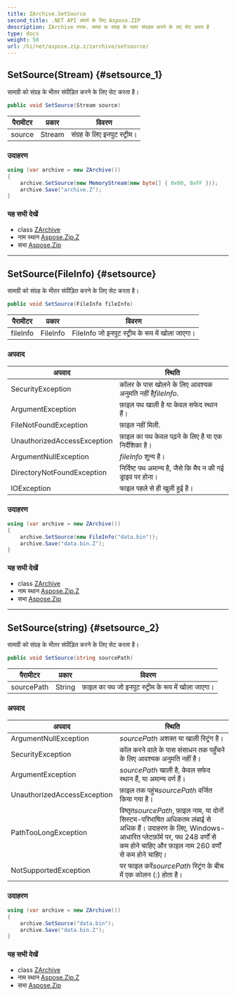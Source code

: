 ```yaml
---
title: ZArchive.SetSource
second_title: .NET API संदर्भ के लिए Aspose.ZIP
description: ZArchive तरक. समग्र क संग्रह के भतर संपड़त करने के लए सेट करत है
type: docs
weight: 50
url: /hi/net/aspose.zip.z/zarchive/setsource/
---
```

## SetSource(Stream) {#setsource_1}

सामग्री को संग्रह के भीतर संपीड़ित करने के लिए सेट करता है।

```csharp
public void SetSource(Stream source)
```

| पैरामीटर | प्रकार | विवरण |
| --- | --- | --- |
| source | Stream | संग्रह के लिए इनपुट स्ट्रीम। |

### उदाहरण

```csharp
using (var archive = new ZArchive())
{
    archive.SetSource(new MemoryStream(new byte[] { 0x00, 0xFF }));
    archive.Save("archive.Z");
}
```

### यह सभी देखें

* class [ZArchive](../)
* नाम स्थान [Aspose.Zip.Z](../../zarchive/)
* सभा [Aspose.Zip](../../../)

---

## SetSource(FileInfo) {#setsource}

सामग्री को संग्रह के भीतर संपीड़ित करने के लिए सेट करता है।

```csharp
public void SetSource(FileInfo fileInfo)
```

| पैरामीटर | प्रकार | विवरण |
| --- | --- | --- |
| fileInfo | FileInfo | FileInfo जो इनपुट स्ट्रीम के रूप में खोला जाएगा। |

### अपवाद

| अपवाद | स्थिति |
| --- | --- |
| SecurityException | कॉलर के पास खोलने के लिए आवश्यक अनुमति नहीं है*fileInfo*. |
| ArgumentException | फ़ाइल पथ खाली है या केवल सफेद स्थान हैं। |
| FileNotFoundException | फ़ाइल नहीं मिली. |
| UnauthorizedAccessException | फ़ाइल का पथ केवल पढ़ने के लिए है या एक निर्देशिका है। |
| ArgumentNullException | *fileInfo* शून्य है। |
| DirectoryNotFoundException | निर्दिष्ट पथ अमान्य है, जैसे कि मैप न की गई ड्राइव पर होना। |
| IOException | फाइल पहले से ही खुली हुई है। |

### उदाहरण

```csharp
using (var archive = new ZArchive()) 
{
    archive.SetSource(new FileInfo("data.bin"));
    archive.Save("data.bin.Z");
}
```

### यह सभी देखें

* class [ZArchive](../)
* नाम स्थान [Aspose.Zip.Z](../../zarchive/)
* सभा [Aspose.Zip](../../../)

---

## SetSource(string) {#setsource_2}

सामग्री को संग्रह के भीतर संपीड़ित करने के लिए सेट करता है।

```csharp
public void SetSource(string sourcePath)
```

| पैरामीटर | प्रकार | विवरण |
| --- | --- | --- |
| sourcePath | String | फ़ाइल का पथ जो इनपुट स्ट्रीम के रूप में खोला जाएगा। |

### अपवाद

| अपवाद | स्थिति |
| --- | --- |
| ArgumentNullException | *sourcePath* अशक्त या खाली स्ट्रिंग है। |
| SecurityException | कॉल करने वाले के पास संसाधन तक पहुँचने के लिए आवश्यक अनुमति नहीं है। |
| ArgumentException | *sourcePath* खाली है, केवल सफेद स्थान हैं, या अमान्य वर्ण हैं। |
| UnauthorizedAccessException | फ़ाइल तक पहुंच*sourcePath* वर्जित किया गया है। |
| PathTooLongException | विष्तृत*sourcePath*, फ़ाइल नाम, या दोनों सिस्टम-परिभाषित अधिकतम लंबाई से अधिक हैं। उदाहरण के लिए, Windows-आधारित प्लेटफ़ॉर्म पर, पथ 248 वर्णों से कम होने चाहिए और फ़ाइल नाम 260 वर्णों से कम होने चाहिए। |
| NotSupportedException | पर फाइल करें*sourcePath* स्ट्रिंग के बीच में एक कोलन (:) होता है। |

### उदाहरण

```csharp
using (var archive = new ZArchive()) 
{
    archive.SetSource("data.bin");
    archive.Save("data.bin.Z");
}
```

### यह सभी देखें

* class [ZArchive](../)
* नाम स्थान [Aspose.Zip.Z](../../zarchive/)
* सभा [Aspose.Zip](../../../)


